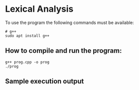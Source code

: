 # Lexical Analysis

To use the program the following commands must be available:
```
# g++
sudo apt install g++
```

## How to compile and run the program:
```
g++ prog.cpp -o prog
./prog
```

## Sample execution output